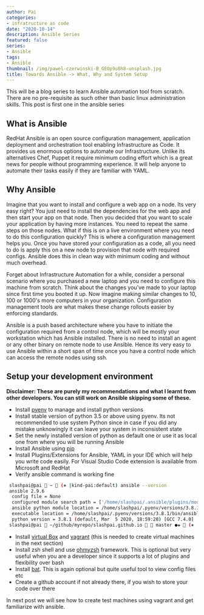 ```yaml
---
author: Pai
categories:
- infratructure as code
date: "2020-10-14"
description: Ansible Series
featured: false
series:
- Ansible
tags:
- Ansible
thumbnail: /img/pawel-czerwinski-B_GEOp9u8h8-unsplash.jpg
title: Towards Ansible -> What, Why and System Setup
---
```


This will be a blog series to learn Ansible automation tool from scratch. There are no pre-requisite as such other than basic linux administration skills. This post is first one in the ansible series

## What is Ansible

RedHat Ansible is an open source configuration management, application deployment and orchestration tool enabling Infrastructure as Code. It provides us enormous options to automate our Infrastructure. Unlike its alternatives Chef, Puppet it require minimum coding effort which is a great news for people without programming experience. It will help anyone to automate their tasks easily if they are familiar with YAML.

## Why Ansible

Imagine that you want to install and configure a web app on a node. Its very easy right? You just need to install the dependencies for the web app and then start your app on that node. Then you decided that you want to scale your application by having more instances. You need to repeat the same steps on those nodes. What if this is on a live environment where you need to do this configuration quickly? This is where a configuration management helps you. Once you have stored your configuration as a code, all you need to do is apply this on a new node to provision that node with required configs. Ansible does this in clean way with minimum coding and without much overhead.

Forget about Infrastructure Automation for a while, consider a personal scenario where you purchased a new laptop and you need to configure this machine from scratch. Think about the changes you've made to your laptop since first time you booted it up. Now imagine making similar changes to 10, 100 or 1000's more computers in your organization. Configuration management tools are what makes these change rollouts easier by enforcing standards.

Ansible is a push based architecture where you have to initiate the configuration required from a control node, which will be mostly your workstation which has Ansible installed. There is no need to install an agent or any other binary on remote node to use Ansible. Hence its very easy to use Ansible within a short span of time once you have a control node which can access the remote nodes using ssh.

## Setup your development environment

**Disclaimer: These are purely my recommendations and what I learnt from other developers. You can still work on Ansible skipping some of these.**

* Install [pyenv](https://github.com/pyenv/pyenv) to manage and install python versions
* Install stable version of python 3.5 or above using pyenv. Its not recommended to use system Python since in case if you did any mistake unknowingly it can leave your system in inconsistent state
* Set the newly installed version of python as default one or use it as local one from where you will be running Ansible
* Install Ansible using [pip](https://docs.ansible.com/ansible/latest/installation_guide/intro_installation.html#installing-ansible-with-pip)
* Install Plugins/Extensions for Ansible, YAML in your IDE which will help you write code easily. For Visual Studio Code extension is available from Microsoft and RedHat
* Verify ansible command is working fine

```bash
 slashpai@pai  ~  (⎈ |kind-pai:default) ansible --version
 ansible 2.9.6
  config file = None
  configured module search path = ['/home/slashpai/.ansible/plugins/modules', '/usr/share/ansible/plugins/modules']
  ansible python module location = /home/slashpai/.pyenv/versions/3.8.1/lib/python3.8/site-packages/ansible
  executable location = /home/slashpai/.pyenv/versions/3.8.1/bin/ansible
  python version = 3.8.1 (default, Mar  5 2020, 18:59:28) [GCC 7.4.0]
 slashpai@pai  ~/github/myrepo/slashpai.github.io   master ●✚  (⎈ |kind-pai:default)
```

* Install [virtual Box](https://www.virtualbox.org/) and [vagrant](https://www.vagrantup.com/) (this is needed to create virtual machines in the next section)
* Install zsh shell and use [ohmyzsh](https://github.com/ohmyzsh/ohmyzsh) framework. This is optional but very useful when you are a developer since it supports a lot of plugins and flexibility over bash
* Install [bat](https://github.com/sharkdp/bat). This is again optional but quite useful tool to view config files etc
* Create a github account if not already there, if you wish to store your code over there

In next post we will see how to create test machines using vagrant and get familiarize with ansible.
